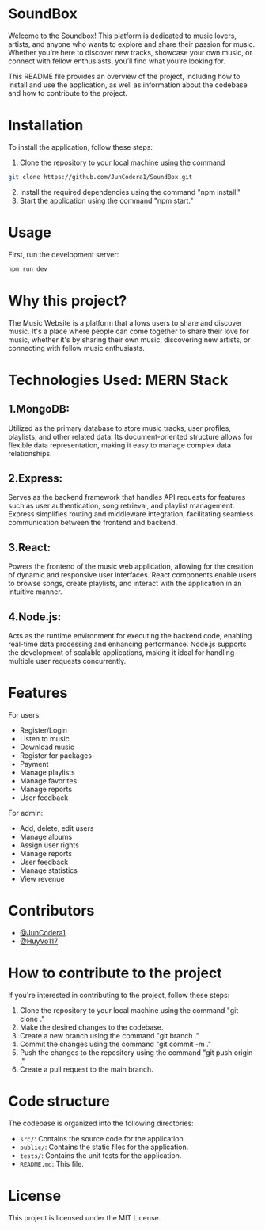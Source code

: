 # SoundBox

Welcome to the Soundbox! This platform is dedicated to music lovers, artists, and anyone who wants to explore and share their passion for music. Whether you’re here to discover new tracks, showcase your own music, or connect with fellow enthusiasts, you’ll find what you’re looking for.

This README file provides an overview of the project, including how to install and use the application, as well as information about the codebase and how to contribute to the project.

# Installation

To install the application, follow these steps:

1. Clone the repository to your local machine using the command

```bash
git clone https://github.com/JunCodera1/SoundBox.git
```

2. Install the required dependencies using the command "npm install."
3. Start the application using the command "npm start."

# Usage

First, run the development server:

```bash
npm run dev
```

# Why this project?

The Music Website is a platform that allows users to share and discover music. It's a place where people can come together to share their love for music, whether it's by sharing their own music, discovering new artists, or connecting with fellow music enthusiasts.

# Technologies Used: MERN Stack

## 1.MongoDB:

Utilized as the primary database to store music tracks, user profiles, playlists, and other related data. Its document-oriented structure allows for flexible data representation, making it easy to manage complex data relationships.

## 2.Express:

Serves as the backend framework that handles API requests for features such as user authentication, song retrieval, and playlist management. Express simplifies routing and middleware integration, facilitating seamless communication between the frontend and backend.

## 3.React:

Powers the frontend of the music web application, allowing for the creation of dynamic and responsive user interfaces. React components enable users to browse songs, create playlists, and interact with the application in an intuitive manner.

## 4.Node.js:

Acts as the runtime environment for executing the backend code, enabling real-time data processing and enhancing performance. Node.js supports the development of scalable applications, making it ideal for handling multiple user requests concurrently.
# Features

For users:

- Register/Login
- Listen to music
- Download music
- Register for packages
- Payment
- Manage playlists
- Manage favorites
- Manage reports
- User feedback

For admin:

- Add, delete, edit users
- Manage albums
- Assign user rights
- Manage reports
- User feedback
- Manage statistics
- View revenue

# Contributors

- [@JunCodera1](https://github.com/JunCodera1)
- [@HuyVo117](https://github.com/HuyVo117)

# How to contribute to the project

If you're interested in contributing to the project, follow these steps:

1. Clone the repository to your local machine using the command "git clone <repository-url>."
2. Make the desired changes to the codebase.
3. Create a new branch using the command "git branch <branch-name>."
4. Commit the changes using the command "git commit -m <commit-message>."
5. Push the changes to the repository using the command "git push origin <branch-name>."
6. Create a pull request to the main branch.

# Code structure

The codebase is organized into the following directories:

- `src/`: Contains the source code for the application.
- `public/`: Contains the static files for the application.
- `tests/`: Contains the unit tests for the application.
- `README.md`: This file.

# License

This project is licensed under the MIT License.

